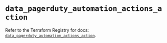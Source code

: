 # `data_pagerduty_automation_actions_action`

Refer to the Terraform Registry for docs: [`data_pagerduty_automation_actions_action`](https://registry.terraform.io/providers/pagerduty/pagerduty/3.15.0/docs/data-sources/automation_actions_action).
